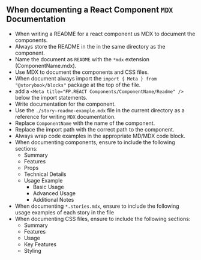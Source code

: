 
## When documenting a React Component `MDX` Documentation

- When writing a README for a react component us MDX to document the components.
- Always store the README in the in the same directory as the component.
- Name the document as `README` with the `*mdx` extension (ComponentName.mdx).
- Use MDX to document the components and CSS files.
- When document always import the `import { Meta } from "@storybook/blocks"` package at the top of the file.
- add a `<Meta title="FP.REACT Components/ComponentName/Readme" />` below the import statements.
- Write documentation for the component.
- Use the `./story-readme-example.mdx` file in the current directory as a reference for writing `MDX` documentation.
- Replace `ComponentName` with the name of the component.
- Replace the import path with the correct path to the component.
- Always wrap code examples in the appropriate MD/MDX code block.
- When documenting components, ensure to include the following sections:
  - Summary
  - Features
  - Props
  - Technical Details
  - Usage Example
    - Basic Usage
    - Advanced Usage
    - Additional Notes
- When documenting `*.stories.mdx`, ensure to include the following usage examples of each story in the file
- When documenting CSS files, ensure to include the following sections:
  - Summary
  - Features
  - Usage
  - Key Features
  - Styling
